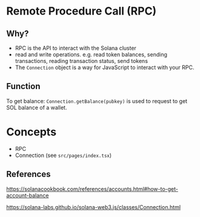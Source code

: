 # Remote Procedure Call (RPC)

## Why?

- RPC is the API to interact with the Solana cluster
- read and write operations. e.g. read token balances, sending transactions, reading transaction status, send tokens
- The `Connection` object is a way for JavaScript to interact with your RPC.

## Function
To get balance: 
`Connection.getBalance(pubkey)` is used to request to get SOL balance of a wallet.

# Concepts

- RPC
- Connection (see `src/pages/index.tsx`)

## References
https://solanacookbook.com/references/accounts.html#how-to-get-account-balance

https://solana-labs.github.io/solana-web3.js/classes/Connection.html
